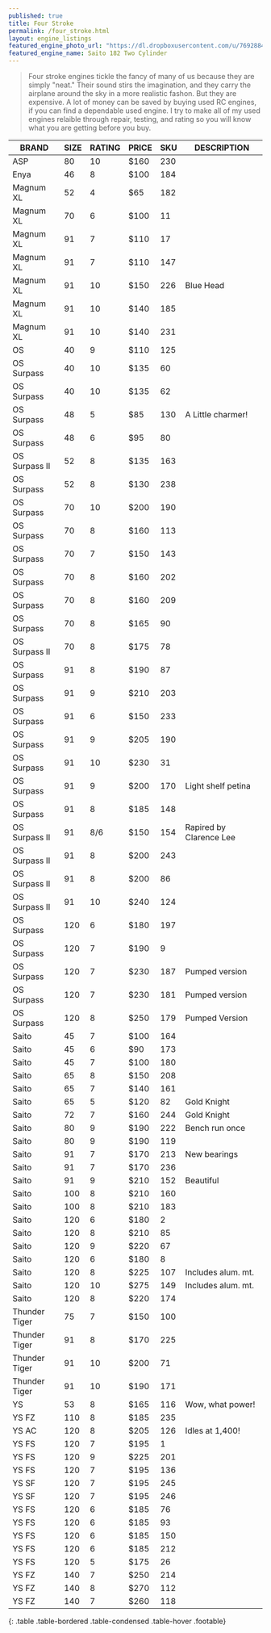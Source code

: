 ```yaml
---
published: true
title: Four Stroke
permalink: /four_stroke.html
layout: engine_listings
featured_engine_photo_url: "https://dl.dropboxusercontent.com/u/76928840/Website%20Photos/featured/4-stroke.jpg"
featured_engine_name: Saito 182 Two Cylinder
---
```


> Four stroke engines tickle the fancy of many of us because they are simply "neat." Their sound stirs the imagination, and they carry the airplane around the sky in a more realistic fashon.  But they are expensive.  A lot of money can be saved by buying used RC engines, if you can find a dependable used engine. I try to make all of my used engines relaible through repair, testing, and rating so you will know what you are getting before you buy.

BRAND             | SIZE  | RATING | PRICE | SKU   | DESCRIPTION
------------------|-------|--------|-------|-------|---------------------
ASP               | 80    | 10     | $160  | 230   |
Enya              | 46    | 8      | $100  | 184   |                                       
Magnum XL         | 52    | 4      | $65   | 182   |
Magnum XL         | 70    | 6      | $100  | 11    |
Magnum XL         | 91    | 7      | $110  | 17    |
Magnum XL         | 91    | 7      | $110  | 147   |
Magnum XL         | 91    | 10     | $150  | 226   | Blue Head                               
Magnum XL         | 91    | 10     | $140  | 185   |
Magnum XL         | 91    | 10     | $140  | 231   |                               
OS                | 40    | 9      | $110  | 125   |
OS Surpass        | 40    | 10     | $135  | 60    |
OS Surpass        | 40    | 10     | $135  | 62    |                              
OS Surpass        | 48    | 5      | $85   | 130   | A Little charmer!
OS Surpass        | 48    | 6      | $95   | 80    |                                                            
OS Surpass II     | 52    | 8      | $135  | 163   |
OS Surpass        | 52    | 8      | $130  | 238   |                                  
OS Surpass        | 70    | 10     | $200  | 190   |
OS Surpass        | 70    | 8      | $160  | 113   |
OS Surpass        | 70    | 7      | $150  | 143   |   
OS Surpass        | 70    | 8      | $160  | 202   |
OS Surpass        | 70    | 8      | $160  | 209   |
OS Surpass        | 70    | 8      | $165  | 90    |
OS Surpass II     | 70    | 8      | $175  | 78    |                           
OS Surpass        | 91    | 8      | $190  | 87    |                    
OS Surpass        | 91    | 9      | $210  | 203   |
OS Surpass        | 91    | 6      | $150  | 233   |
OS Surpass        | 91    | 9      | $205  | 190   |
OS Surpass        | 91    | 10     | $230  | 31    |  
OS Surpass        | 91    | 9      | $200  | 170   | Light shelf petina
OS Surpass        | 91    | 8      | $185  | 148   |
OS Surpass II     | 91    | 8/6    | $150  | 154   |Rapired by Clarence Lee
OS Surpass II     | 91    | 8      | $200  | 243   |
OS Surpass II     | 91    | 8      | $200  | 86    |
OS Surpass II     | 91    | 10     | $240  | 124   |
OS Surpass        | 120   | 6      | $180  | 197   |
OS Surpass        | 120   | 7      | $190  | 9     |                           
OS Surpass        | 120   | 7      | $230  | 187   | Pumped version
OS Surpass        | 120   | 7      | $230  | 181   | Pumped version
OS Surpass        | 120   | 8      | $250  | 179   | Pumped Version                        
Saito             | 45    | 7      | $100  | 164   |                           
Saito             | 45    | 6      | $90   | 173   |
Saito             | 45    | 7      | $100  | 180   |                             
Saito             | 65    | 8      | $150  | 208   |
Saito             | 65    | 7      | $140  | 161   |                                      
Saito             | 65    | 5      | $120  | 82    | Gold Knight
Saito             | 72    | 7      | $160  | 244   | Gold Knight                                      
Saito             | 80    | 9      | $190  | 222   | Bench run once
Saito             | 80    | 9      | $190  | 119   |
Saito             | 91    | 7      | $170  | 213   | New bearings
Saito             | 91    | 7      | $170  | 236   |                                          
Saito             | 91    | 9      | $210  | 152   | Beautiful 
Saito             | 100   | 8      | $210  | 160   |
Saito             | 100   | 8      | $210  | 183   |
Saito             | 120   | 6      | $180  | 2     |
Saito             | 120   | 8      | $210  | 85    |
Saito             | 120   | 9      | $220  | 67    |                                
Saito             | 120   | 6      | $180  | 8     |
Saito             | 120   | 8      | $225  | 107   | Includes alum. mt.
Saito             | 120   | 10     | $275  | 149   | Includes alum. mt.
Saito             | 120   | 8      | $220  | 174   |                                                    
Thunder Tiger     | 75    | 7      | $150  | 100   |
Thunder Tiger     | 91    | 8      | $170  | 225   |                        
Thunder Tiger     | 91    | 10     | $200  | 71    |
Thunder Tiger     | 91    | 10     | $190  | 171   |
YS                | 53    | 8      | $165  | 116   | Wow, what power!                                        
YS FZ             | 110   | 8      | $185  | 235   |                                  
YS AC             | 120   | 8      | $205  | 126   | Idles at 1,400!
YS FS             | 120   | 7      | $195  | 1     |                                       
YS FS             | 120   | 9      | $225  | 201   |
YS FS             | 120   | 7      | $195  | 136   |
YS SF             | 120   | 7      | $195  | 245   |
YS SF             | 120   | 7      | $195  | 246   |                                
YS FS             | 120   | 6      | $185  | 76    | 
YS FS             | 120   | 6      | $185  | 93    |                                  
YS FS             | 120   | 6      | $185  | 150   |
YS FS             | 120   | 6      | $185  | 212   |
YS FS             | 120   | 5      | $175  | 26    |
YS FZ             | 140   | 7      | $250  | 214   |
YS FZ             | 140   | 8      | $270  | 112   | 
YS FZ             | 140   | 7      | $260  | 118   |   
{: .table .table-bordered .table-condensed .table-hover .footable}